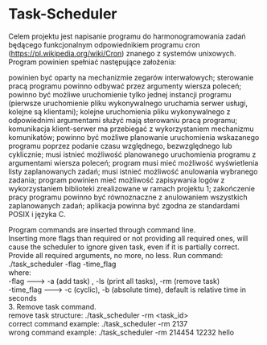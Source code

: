 # Task-Scheduler
Celem projektu jest napisanie programu do harmonogramowania zadań
będącego funkcjonalnym odpowiednikiem programu cron
(https://pl.wikipedia.org/wiki/Cron) znanego z systemów unixowych. Program powinien spełniać następujące założenia:

powinien być oparty na mechanizmie zegarów interwałowych;
sterowanie pracą programu powinno odbywać przez argumenty wiersza poleceń;
powinno być możliwe uruchomienie tylko jednej instancji programu (pierwsze uruchomienie pliku wykonywalnego uruchamia serwer usługi, kolejne są klientami);
kolejne uruchomienia pliku wykonywalnego z odpowiednimi argumentami służyć mają sterowaniu pracą programu;
komunikacja klient-serwer ma przebiegać z wykorzystaniem mechanizmu komunikatów;
powinno być możliwe planowanie uruchomienia wskazanego programu poprzez podanie czasu względnego, bezwzględnego lub cyklicznie;
musi istnieć możliwość planowanego uruchomienia programu z argumentami wiersza poleceń;
program musi mieć możliwość wyświetlenia listy zaplanowanych zadań;
musi istnieć możliwość anulowania wybranego zadania;
program powinien mieć możliwość zapisywania logów z wykorzystaniem biblioteki zrealizowane w ramach projektu 1;
zakończenie pracy programu powinno być równoznaczne z anulowaniem wszystkich zaplanowanych zadań;
aplikacja powinna być zgodna ze standardami POSIX i języka C.

Program commands are inserted through command line.  
Inserting more flags than required or not providing all required ones, will cause the scheduler to ignore given task, even if it is partially correct.  
Provide all required arguments, no more, no less.
Run command:  
./task_scheduler -flag -time_flag <time> <path> <args>  
where:  
-flag ---> -a (add task) , -ls (print all tasks), -rm (remove task)  
-time_flag ---> -c (cyclic), -b (absolute time), default is relative time in seconds  
3. Remove task command.  
  remove task structure: ./task_scheduler -rm <task_id>  
  correct command example: ./task_scheduler -rm 2137  
  wrong command example: ./task_scheduler -rm 214454 12232 hello

